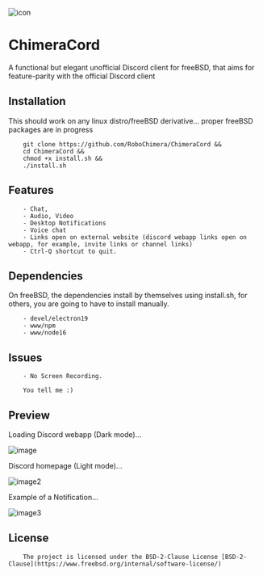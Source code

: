 ![icon](https://user-images.githubusercontent.com/83529181/185884975-04b45de7-5763-4049-91d3-489c4c72e02d.png)
# ChimeraCord

A functional but elegant unofficial Discord client for freeBSD, that aims for feature-parity with the official Discord client

## Installation
This should work on any linux distro/freeBSD derivative... proper freeBSD packages are in progress
```
	git clone https://github.com/RoboChimera/ChimeraCord &&
	cd ChimeraCord &&
	chmod +x install.sh &&
	./install.sh
```
## Features
```
	- Chat,
	- Audio, Video
	- Desktop Notifications
	- Voice chat
	- Links open on external website (discord webapp links open on webapp, for example, invite links or channel links)
	- Ctrl-Q shortcut to quit.
```
## Dependencies
On freeBSD, the dependencies install by themselves using install.sh, for others, you are going to have to install manually.
```
	- devel/electron19
	- www/npm
	- www/node16
```
## Issues
```
	- No Screen Recording.
	
	You tell me :)
```

## Preview
Loading Discord webapp (Dark mode)...

![image](https://user-images.githubusercontent.com/83529181/185885625-63e5ee34-55f5-4635-a265-f25062e4f7f4.png)


Discord homepage (Light mode)...

![image2](https://user-images.githubusercontent.com/83529181/185885767-97b9277e-2583-431a-87ac-279fa80de031.png)


Example of a Notification...

![image3](https://user-images.githubusercontent.com/83529181/185885859-61a0a4d7-3405-497f-aa1f-f947584ab164.png)

## License
```
	The project is licensed under the BSD-2-Clause License [BSD-2-Clause](https://www.freebsd.org/internal/software-license/)
```
